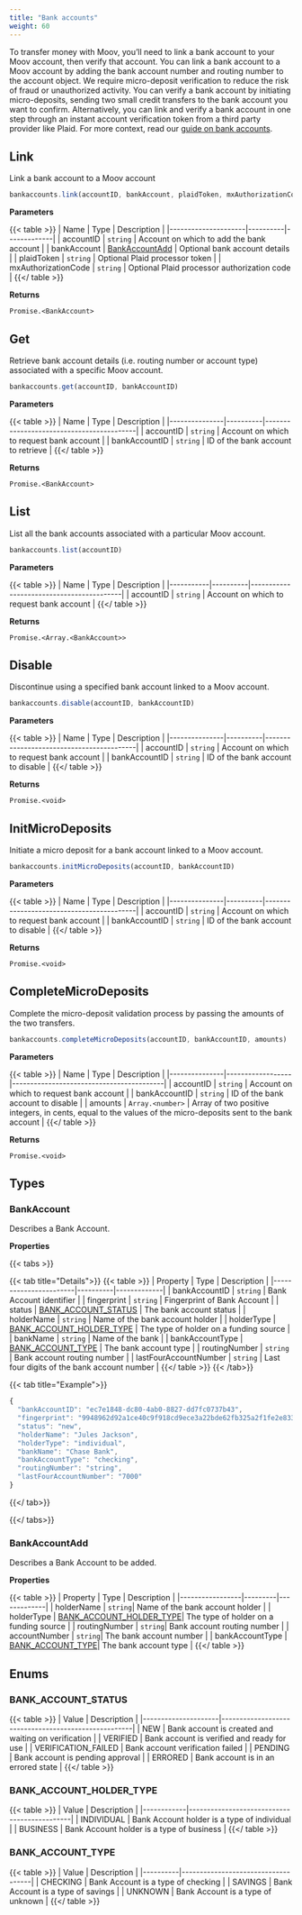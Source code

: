 ```yaml
---
title: "Bank accounts"
weight: 60
---
```


To transfer money with Moov, you’ll need to link a bank account to your Moov account, then verify that account. You can link a bank account to a Moov account by adding the bank account number and routing number to the account object. We require micro-deposit verification to reduce the risk of fraud or unauthorized activity. You can verify a bank account by initiating micro-deposits, sending two small credit transfers to the bank account you want to confirm. Alternatively, you can link and verify a bank account in one step through an instant account verification token from a third party provider like Plaid. For more context, read our [guide on bank accounts](/guides/sources/bank-accounts/).

## Link

Link a bank account to a Moov account

```javascript
bankaccounts.link(accountID, bankAccount, plaidToken, mxAuthorizationCode)
```

**Parameters**

{{< table >}}
| Name                | Type     | Description |
|---------------------|----------|-------------|
| accountID           | `string` | Account on which to add the bank account |
| bankAccount         | [BankAccountAdd](#bankaccountadd) | Optional bank account details |
| plaidToken          | `string` | Optional Plaid processor token |
| mxAuthorizationCode | `string` | Optional Plaid processor authorization code |
{{</ table >}}

**Returns**

`Promise.<BankAccount>`

## Get

Retrieve bank account details (i.e. routing number or account type) associated with a specific Moov account.

```javascript
bankaccounts.get(accountID, bankAccountID)
```

**Parameters**

{{< table >}}
| Name          | Type     | Description                              |
|---------------|----------|------------------------------------------|
| accountID     | `string` | Account on which to request bank account |
| bankAccountID | `string` | ID of the bank account to retrieve       |
{{</ table >}}

**Returns**

`Promise.<BankAccount>`

## List

List all the bank accounts associated with a particular Moov account.

```javascript
bankaccounts.list(accountID)
```

**Parameters**

{{< table >}}
| Name      | Type     | Description                              |
|-----------|----------|------------------------------------------|
| accountID | `string` | Account on which to request bank account |
{{</ table >}}

**Returns**

`Promise.<Array.<BankAccount>>`

## Disable

Discontinue using a specified bank account linked to a Moov account.

```javascript
bankaccounts.disable(accountID, bankAccountID)
```

**Parameters**

{{< table >}}
| Name          | Type     | Description                              |
|---------------|----------|------------------------------------------|
| accountID     | `string` | Account on which to request bank account |
| bankAccountID | `string` | ID of the bank account to disable        |
{{</ table >}}

**Returns**

`Promise.<void>`

## InitMicroDeposits

Initiate a micro deposit for a bank account linked to a Moov account.

```javascript
bankaccounts.initMicroDeposits(accountID, bankAccountID)
```

**Parameters**

{{< table >}}
| Name          | Type     | Description                              |
|---------------|----------|------------------------------------------|
| accountID     | `string` | Account on which to request bank account |
| bankAccountID | `string` | ID of the bank account to disable        |
{{</ table >}}

**Returns**

`Promise.<void>`

## CompleteMicroDeposits

Complete the micro-deposit validation process by passing the amounts of the two transfers.

```javascript
bankaccounts.completeMicroDeposits(accountID, bankAccountID, amounts)
```

**Parameters**

{{< table >}}
| Name          | Type             | Description                              |
|---------------|------------------|------------------------------------------|
| accountID     | `string`         | Account on which to request bank account |
| bankAccountID | `string`         | ID of the bank account to disable        |
| amounts       | `Array.<number>` | Array of two positive integers, in cents, equal to the values of the micro-deposits sent to the bank account |
{{</ table >}}

**Returns**

`Promise.<void>`

## Types
### BankAccount

Describes a Bank Account.

**Properties**

{{< tabs >}}

{{< tab title="Details">}}
{{< table >}}
| Property              | Type     | Description |
|-----------------------|----------|-------------|
| bankAccountID         | `string` | Bank Account identifier |
| fingerprint           | `string` | Fingerprint of Bank Account |
| status                | [BANK_ACCOUNT_STATUS](#bank_account_status) | The bank account status |
| holderName            | `string` | Name of the bank account holder |
| holderType            | [BANK_ACCOUNT_HOLDER_TYPE](#bank_account_holder_type) | The type of holder on a funding source |
| bankName              | `string` | Name of the bank |
| bankAccountType       | [BANK_ACCOUNT_TYPE](#bank_account_type) | The bank account type |
| routingNumber         | `string` | Bank account routing number |
| lastFourAccountNumber | `string` | Last four digits of the bank account number |
{{</ table >}}
{{< /tab>}}

{{< tab title="Example">}}
```javascript
{
  "bankAccountID": "ec7e1848-dc80-4ab0-8827-dd7fc0737b43",
  "fingerprint": "9948962d92a1ce40c9f918cd9ece3a22bde62fb325a2f1fe2e833969de672ba3",
  "status": "new",
  "holderName": "Jules Jackson",
  "holderType": "individual",
  "bankName": "Chase Bank",
  "bankAccountType": "checking",
  "routingNumber": "string",
  "lastFourAccountNumber": "7000"
}
```
{{</ tab>}}

{{</ tabs>}}

### BankAccountAdd

Describes a Bank Account to be added.

**Properties**

{{< table >}}
| Property        | Type    | Description |
|-----------------|---------|-------------|
| holderName      | `string`| Name of the bank account holder |
| holderType      | [BANK_ACCOUNT_HOLDER_TYPE](#bank_account_holder_type)| The type of holder on a funding source |
| routingNumber   | `string`| Bank account routing number |
| accountNumber   | `string`| The bank account number |
| bankAccountType | [BANK_ACCOUNT_TYPE](#bank_account_type)| The bank account type |
{{</ table >}}

## Enums
### BANK_ACCOUNT_STATUS

{{< table >}}
| Value               | Description                                         |
|---------------------|-----------------------------------------------------|
| NEW                 | Bank account is created and waiting on verification |
| VERIFIED            | Bank account is verified and ready for use          |
| VERIFICATION_FAILED | Bank account verification failed                    |
| PENDING             | Bank account is pending approval                    |
| ERRORED             | Bank account is in an errored state                 |
{{</ table >}}

### BANK_ACCOUNT_HOLDER_TYPE

{{< table >}}
| Value      | Description                                 |
|------------|---------------------------------------------|
| INDIVIDUAL | Bank Account holder is a type of individual |
| BUSINESS   | Bank Account holder is a type of business   |
{{</ table >}}

### BANK_ACCOUNT_TYPE

{{< table >}}
| Value    | Description                        |
|----------|------------------------------------|
| CHECKING | Bank Account is a type of checking |
| SAVINGS  | Bank Account is a type of savings  |
| UNKNOWN  | Bank Account is a type of unknown  |
{{</ table >}}
